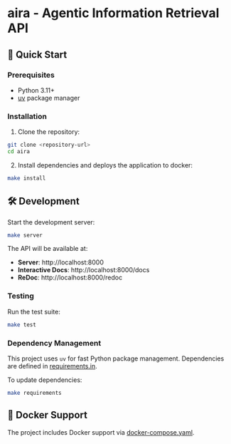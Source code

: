 # aira - Agentic Information Retrieval API

## 🚀 Quick Start

### Prerequisites

- Python 3.11+
- [uv](https://docs.astral.sh/uv/) package manager

### Installation

1. Clone the repository:

```bash
git clone <repository-url>
cd aira
```

2. Install dependencies and deploys the application to docker:

```bash
make install
```

## 🛠️ Development

Start the development server:

```bash
make server
```

The API will be available at:

- **Server**: http://localhost:8000
- **Interactive Docs**: http://localhost:8000/docs
- **ReDoc**: http://localhost:8000/redoc

### Testing

Run the test suite:

```bash
make test
```

### Dependency Management

This project uses `uv` for fast Python package management. Dependencies are defined in [requirements.in](requirements.in).

To update dependencies:

```bash
make requirements
```

## 🐳 Docker Support

The project includes Docker support via [docker-compose.yaml](docker-compose.yaml).
